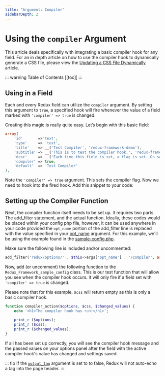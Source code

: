 ```yaml
---
title: "Argument: Compiler" 
sidebarDepth: 2
---
```


# Using the `compiler` Argument

This article deals specifically with integrating a basic compiler hook for any field. For an in depth article on how to 
use the compiler hook to dynamically generate a CSS file, please view the 
[Updating a CSS File Dynamically](../advanced/advanced-updating-a-css-file-dynamically.md) article.

::: warning Table of Contents
[[toc]]
:::

## Using in a Field
Each and every Redux field can utilize the `compiler` argument. By setting this argument to `true`, a specified hook will fire 
whenever the value of a field marked with `'compiler' => true` is changed. 

Creating this magic is really quite easy. Let’s begin with this basic field:

```php
array(
    'id'       =>'text',
    'type'     => 'text',
    'title'    => __('Test Compiler', 'redux-framework-demo'),
    'subtitle' => __('This is to test the compiler hook.', 'redux-framework-demo'),
    'desc'     => __('Each time this field is set, a flag is set. On save, that flag initiates a compiler hook!', 'redux-framework-demo'),
    'compiler' => true,
    'default'  => 'Test Compiler'
),
```

Note the `'compiler' => true` argument. This sets the compiler flag. Now we need to hook into the fired hook. Add this snippet to your code:

## Setting up the Compiler Function
Next, the compiler function itself needs to be set up. It requires two parts. The add_filter statement, and the actual 
function. Ideally, these codes would be placed within your config php file, however, it can be used anywhere in your 
code provided the `opt_name` portion of the add_filter line is replaced with the value specified in your 
[opt_name](./arguments-global.md#opt_name)  argument. For this example, we'll be using the example found in the 
[sample-config.php](https://github.com/ReduxFramework/redux-framework/blob/master/sample/sample-config.php).

Make sure the following line is included and/or uncommented:

```php
add_filter('redux/options/' . $this->args['opt_name'] . '/compiler', array( $this, 'compiler_action' ), 10, 3);
```

Now, add (or uncomment) the following function to the `Redux_Framework_sample_config` class. This is our test function 
that will allow you see when the compiler hook occurs. It will only fire if a field set with `'compiler' => true` is changed.

Please note that for this example, `$css` will return empty as this is only a basic compiler hook.

```php
function compiler_action($options, $css, $changed_values) {
    echo '<h1>The compiler hook has run!</h1>';
    
    print_r ($options);
    print_r ($css);
    print_r ($changed_values);
}
```

If all has been set up correctly, you will see the compiler hook message and the passed values on your options panel after the field with the active compiler hook's value has changed and settings saved.


::: tip
If the [`output_tag`](./arguments-global.md#output_tag) argument is set to to false, Redux will not auto-echo a tag into the page header.
:::
 